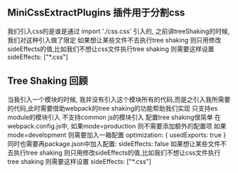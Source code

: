 ## MiniCssExtractPlugins 插件用于分割css
我们引入css的是谁是通过 import './css.css' 引入的, 之前讲treeShaking的时候, 我们对这种引入做了限定
如果想让某些文件不去执行tree shaking 则只用修改sideEffects的值,比如我们不想让css文件执行tree shaking 则需要这样设置
sideEffects: ["*.css"]

## Tree Shaking 回顾
当我引入一个模块的时候, 我并没有引入这个模块所有的代码,而是之引入我所需要的代码,此时需要借助webpack的tree shaking的功能帮助我们实现
只支持es module的模块引入 不支持common js的模块引入
配置tree shaking很简单 在webpack.config.js中, 如果mode=production 则不需要添加额外的配置项 如果mode=development 则需要加入一箱配置
optimization: {
  usedExports: true
}
同时也需要再package.json中加入配置:
sideEffects: false
如果想让某些文件不去执行tree shaking 则只用修改sideEffects的值,比如我们不想让css文件执行tree shaking 则需要这样设置
sideEffects: ["*.css"]